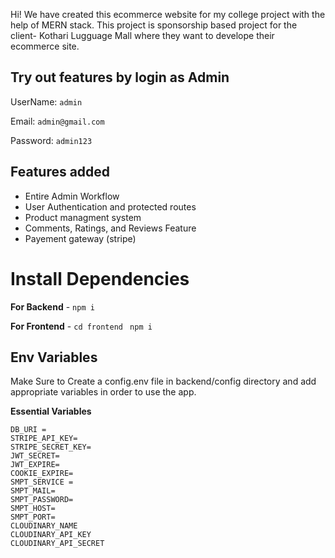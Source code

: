 Hi!  We have created this ecommerce website for my college project with the help of MERN stack. 
This project is sponsorship based project for the client- Kothari Lugguage Mall where they want to develope their ecommerce site.

## Try out features by login as Admin
UserName: `admin`

Email: `admin@gmail.com`

Password: `admin123`

## Features added
- Entire Admin Workflow
- User Authentication and protected routes
- Product managment system
- Comments, Ratings, and Reviews Feature
- Payement gateway (stripe)

# Install Dependencies

**For Backend** - `npm i`

**For Frontend** - `cd frontend` ` npm i`

## Env Variables

Make Sure to Create a config.env file in backend/config directory and add appropriate variables in order to use the app.

**Essential Variables**
```PORT=
DB_URI =
STRIPE_API_KEY=
STRIPE_SECRET_KEY=
JWT_SECRET=
JWT_EXPIRE=
COOKIE_EXPIRE=
SMPT_SERVICE =
SMPT_MAIL=
SMPT_PASSWORD=
SMPT_HOST=
SMPT_PORT=
CLOUDINARY_NAME
CLOUDINARY_API_KEY
CLOUDINARY_API_SECRET
``` 

